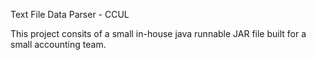 Text File Data Parser - CCUL

This project consits of a small in-house java runnable JAR file built for a small accounting team. 
